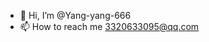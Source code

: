 - 👋 Hi, I’m @Yang-yang-666
- 📫 How to reach me 3320633095@qq.com

<!---
Yang-yang-666/Yang-yang-666 is a ✨ special ✨ repository because its `README.md` (this file) appears on your GitHub profile.
You can click the Preview link to take a look at your changes.
--->
